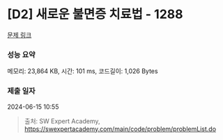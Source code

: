# [D2] 새로운 불면증 치료법 - 1288 

[문제 링크](https://swexpertacademy.com/main/code/problem/problemDetail.do?contestProbId=AV18_yw6I9MCFAZN) 

### 성능 요약

메모리: 23,864 KB, 시간: 101 ms, 코드길이: 1,026 Bytes

### 제출 일자

2024-06-15 10:55



> 출처: SW Expert Academy, https://swexpertacademy.com/main/code/problem/problemList.do